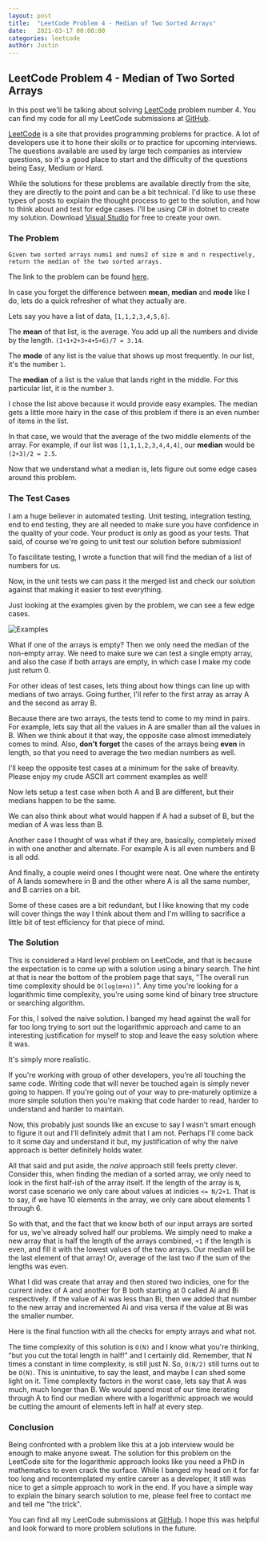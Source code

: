 ```yaml
---
layout: post
title:  "LeetCode Problem 4 - Median of Two Sorted Arrays"
date:   2021-03-17 00:00:00
categories: leetcode
author: Justin
---
```


## LeetCode Problem 4 - Median of Two Sorted Arrays

In this post we'll be talking about solving [LeetCode](https://leetcode.com/problems/median-of-two-sorted-arrays/) problem number 4. You can find my code for all my LeetCode submissions at [GitHub](https://github.com/jbasinger/LeetCode).

[LeetCode](https://leetcode.com/) is a site that provides programming problems for practice. A lot of developers use it to hone their skills or to practice for upcoming interviews.
The questions available are used by large tech companies as interview questions, so it's a good place to start and the difficulty of the questions being Easy, Medium or Hard.

While the solutions for these problems are available directly from the site, they are directly to the point and can be a bit technical. I'd like to use these types of posts
to explain the thought process to get to the solution, and how to think about and test for edge cases. I'll be using C# in dotnet to create my solution.
Download [Visual Studio](https://visualstudio.microsoft.com/vs/community/) for free to create your own.

### The Problem

```
Given two sorted arrays nums1 and nums2 of size m and n respectively, 
return the median of the two sorted arrays.
```

The link to the problem can be found [here](https://leetcode.com/problems/median-of-two-sorted-arrays/).

In case you forget the difference between __mean__, __median__ and __mode__ like I do, lets do a quick refresher of what they actually are.

Lets say you have a list of data, `[1,1,2,3,4,5,6]`.

The __mean__ of that list, is the average. You add up all the numbers and divide by the length. `(1+1+2+3+4+5+6)/7 = 3.14`.

The __mode__ of any list is the value that shows up most frequently. In our list, it's the number `1`.

The __median__ of a list is the value that lands right in the middle. For this particular list, it is the number `3`.

I chose the list above because it would provide easy examples. The median gets a little more hairy in the case of this problem if there is an even number of items in the list.

In that case, we would that the average of the two middle elements of the array. For example, if our list was `[1,1,1,2,3,4,4,4]`, our __median__ would be `(2+3)/2 = 2.5`.

Now that we understand what a median is, lets figure out some edge cases around this problem.

### The Test Cases

I am a huge believer in automated testing. Unit testing, integration testing, end to end testing, they are all needed to make sure you have confidence in
the quality of your code. Your product is only as good as your tests. That said, of course we're going to unit test our solution before submission!

To fascilitate testing, I wrote a function that will find the median of a list of numbers for us.

<script src="https://gist.github.com/jbasinger/6b91ff76b2a2c76d55f7770bf5b8e509.js?file=median.cs"></script>

Now, in the unit tests we can pass it the merged list and check our solution against that making it easier to test everything.

Just looking at the examples given by the problem, we can see a few edge cases.

![Examples](../images/leetcode-4/examples.png)

What if one of the arrays is empty? Then we only need the median of the non-empty array.
We need to make sure we can test a single empty array, and also the case if both arrays are empty, in which case I make my code just return 0.

For other ideas of test cases, lets thing about how things can line up with medians of two arrays. 
Going further, I'll refer to the first array as array A and the second as array B.

Because there are two arrays, the tests tend to come to my mind in pairs. For example, lets say that all the values in A are smaller than all the values in B.
When we think about it that way, the opposite case almost immediately comes to mind. Also, __don't__ __forget__ the cases of the arrays being __even__ in length, so that
you need to average the two median numbers as well.

I'll keep the opposite test cases at a minimum for the sake of breavity. Please enjoy my crude ASCII art comment examples as well!

<script src="https://gist.github.com/jbasinger/6b91ff76b2a2c76d55f7770bf5b8e509.js?file=AllALessThanB.cs"></script>

Now lets setup a test case when both A and B are different, but their medians happen to be the same.

<script src="https://gist.github.com/jbasinger/6b91ff76b2a2c76d55f7770bf5b8e509.js?file=AndBMedianEqual.cs"></script>

We can also think about what would happen if A had a subset of B, but the median of A was less than B.

<script src="https://gist.github.com/jbasinger/6b91ff76b2a2c76d55f7770bf5b8e509.js?file=MedianALessThanMedianB.cs"></script>

Another case I thought of was what if they are, basically, completely mixed in with one another and alternate. For example A is all even numbers and B is all odd.

<script src="https://gist.github.com/jbasinger/6b91ff76b2a2c76d55f7770bf5b8e509.js?file=AllMixedIn.cs"></script>

And finally, a couple weird ones I thought were neat. One where the entirety of A lands somewhere in B and the other where A is all the same number, and B carries on a bit.

<script src="https://gist.github.com/jbasinger/6b91ff76b2a2c76d55f7770bf5b8e509.js?file=WeirdOnes.cs"></script>

Some of these cases are a bit redundant, but I like knowing that my code will cover things the way I think about them and I'm willing to sacrifice a little bit of test
efficiency for that piece of mind.

### The Solution

This is considered a Hard level problem on LeetCode, and that is because the expectation is to come up with a solution using a binary search. The hint at that is near the
bottom of the problem page that says, "The overall run time complexity should be `O(log(m+n))`". Any time you're looking for a logarithmic time complexity, you're using some kind
of binary tree structure or searching algorithm.

For this, I solved the naive solution. I banged my head against the wall for far too long trying to sort out the logarithmic approach and came to an interesting justification for myself
to stop and leave the easy solution where it was. 

It's simply more realistic. 

If you're working with group of other developers, you're all touching the same code. Writing code that will never be touched again is simply never going to happen. If you're going out
of your way to pre-maturely optimize a more simple solution then you're making that code harder to read, harder to understand and harder to maintain.

Now, this probably just sounds like an excuse to say I wasn't smart enough to figure it out and I'll definitely admit that I am not. Perhaps I'll come back to it some day and understand it
but, my justification of why the naive approach is better definitely holds water.

All that said and put aside, the _naive_ approach still feels pretty clever. Consider this, when finding the median of a sorted array, we only need to look in the first half-ish of the array itself.
If the length of the array is `N`, worst case scenario we only care about values at indicies `<= N/2+1`. That is to say, if we have 10 elements in the array, we only care about elements 1 through 6.

So with that, and the fact that we know both of our input arrays are sorted for us, we've already solved half our problems. We simply need to make a new array that is half the length of the arrays combined,
`+1` if the length is even, and fill it with the lowest values of the two arrays. Our median will be the last element of that array! Or, average of the last two if the sum of the lengths was even.

What I did was create that array and then stored two indicies, one for the current index of A and another for B both starting at 0 called Ai and Bi respectively. If the value of Ai was less than
Bi, then we added that number to the new array and incremented Ai and visa versa if the value at Bi was the smaller number.

Here is the final function with all the checks for empty arrays and what not.

<script src="https://gist.github.com/jbasinger/6b91ff76b2a2c76d55f7770bf5b8e509.js?file=solution.cs"></script>

The time complexity of this solution is `O(N)` and I know what you're thinking, "but you cut the total length in half!" and I certainly did. Remember, that N times a constant in time complexity, is still 
just N. So, `O(N/2)` still turns out to be `O(N)`. This is unintuitive, to say the least, and maybe I can shed some light on it. Time complexity factors in the worst case, lets say that A was much, much longer
than B. We would spend most of our time iterating through A to find our median where with a logarithmic approach we would be cutting the amount of elements left in half at every step.

### Conclusion

Being confronted with a problem like this at a job interview would be enough to make anyone sweat. The solution for this problem on the LeetCode site for the logarithmic approach looks like
you need a PhD in mathematics to even crack the surface. While I banged my head on it for far too long and recontemplated my entire career as a developer, it still was nice to get a simple
approach to work in the end. If you have a simple way to explain the binary search solution to me, please feel free to contact me and tell me "the trick".

You can find all my LeetCode submissions at [GitHub](https://github.com/jbasinger/LeetCode). I hope this was helpful and look forward to more problem solutions in the future.